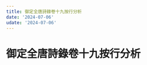 ```yaml
---
title: 御定全唐詩錄卷十九按行分析
date: '2024-07-06'
udate: '2024-07-06'
---
```

# 御定全唐詩錄卷十九按行分析

<LinePage :list="lines" :chapternum="19" />

<script setup>
const chapter = '卷十九';
import lines from '/data/qtsl/卷十九/lines.json'
</script>
